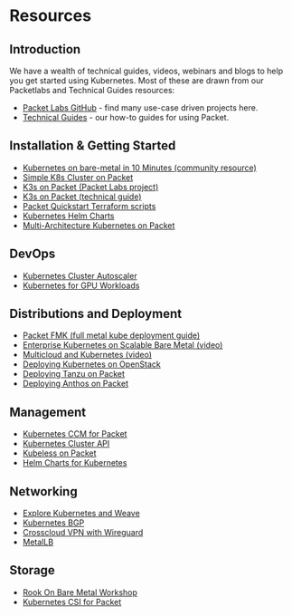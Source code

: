 <!-- <meta>
{
    "title":"Resources",
    "slug":"resources",
    "description":"Kubernetes Resources",
    "author":"Alice Sowerby",
    "github":"alice-sowerby",
    "tag":["Integrations", "K8s"]
}
</meta> -->
# Resources


## Introduction

We have a wealth of technical guides, videos, webinars and blogs to help you get started using Kubernetes. Most of these are drawn from our Packetlabs and Technical Guides resources: 



*   [Packet Labs GitHub](https://github.com/packet-labs) - find many use-case driven projects here. 
*   [Technical Guides](https://www.packet.com/resources/guides/) - our how-to guides for using Packet.


## Installation & Getting Started



*   [Kubernetes on bare-metal in 10 Minutes (community resource)](https://blog.alexellis.io/kubernetes-in-10-minutes/)
*   [Simple K8s Cluster on Packet](https://github.com/packethost/docs-private/blob/master/guides/kubernetes/simple-k8s-cluster-on-packet.md)
*   [K3s on Packet (Packet Labs project)](https://github.com/packet-labs/packet-k3s)
*   [K3s on Packet (technical guide)](https://www.packet.com/resources/guides/k3s-on-packet/)
*   [Packet Quickstart Terraform scripts](https://github.com/kubermatic/kubeone/tree/master/examples/terraform/packet)
*   [Kubernetes Helm Charts](https://github.com/packet-labs/helm-charts)
*   [Multi-Architecture Kubernetes on Packet](https://github.com/packet-labs/packet-multiarch-k8s-terraform)


## DevOps



*   [Kubernetes Cluster Autoscaler](https://www.packet.com/resources/guides/kubernetes-cluster-autoscaler-on-packet/)
*   [Kubernetes for GPU Workloads](https://www.packet.com/resources/guides/gpu-workloads-on-kubernetes/)


## Distributions and Deployment



*   [Packet FMK (full metal kube deployment guide)](https://github.com/packet-labs/full-metal-kube)
*   [Enterprise Kubernetes on Scalable Bare Metal (video)](https://www.packet.com/resources/videos/automated-enterprise-kubernetes/)
*   [Multicloud and Kubernetes (video)](https://www.packet.com/resources/videos/multicloud-kubernetes/)
*   [Deploying Kubernetes on OpenStack](https://github.com/packet-labs/OpenStackOnPacket)
*   [Deploying Tanzu on Packet](https://github.com/packet-labs/packet-tanzu-tf)
*   [Deploying Anthos on Packet](https://github.com/packet-labs/google-anthos)



## Management


*   [Kubernetes CCM for Packet](https://www.packet.com/resources/guides/kubernetes-ccm-for-packet/)
*   [Kubernetes Cluster API](https://www.packet.com/resources/guides/kubernetes-cluster-api-on-packet/)
*   [Kubeless on Packet](https://www.packet.com/resources/guides/kubeless-on-packet-cloud/)
*   [Helm Charts for Kubernetes](https://www.packet.com/resources/guides/kubernetes-helm-charts-on-packet/)



## Networking



*   [Explore Kubernetes and Weave](https://www.packet.com/resources/guides/microservices-in-kubernetes-with-weave-cloud-and-bare-metal/)
*   [Kubernetes BGP](https://github.com/packet-labs/kubernetes-bgp)
*   [Crosscloud VPN with Wireguard](https://www.packet.com/resources/guides/crosscloud-vpn-with-wireguard/)
*   [MetalLB](https://gist.github.com/johananl/46975be275d15fb60e967a224ea4ff27)


## Storage



*   [Rook On Bare Metal Workshop](https://github.com/packet-labs/Rook-on-Bare-Metal-Workshop)
*   [Kubernetes CSI for Packet](https://www.packet.com/resources/guides/kubernetes-csi-for-packet/) 

